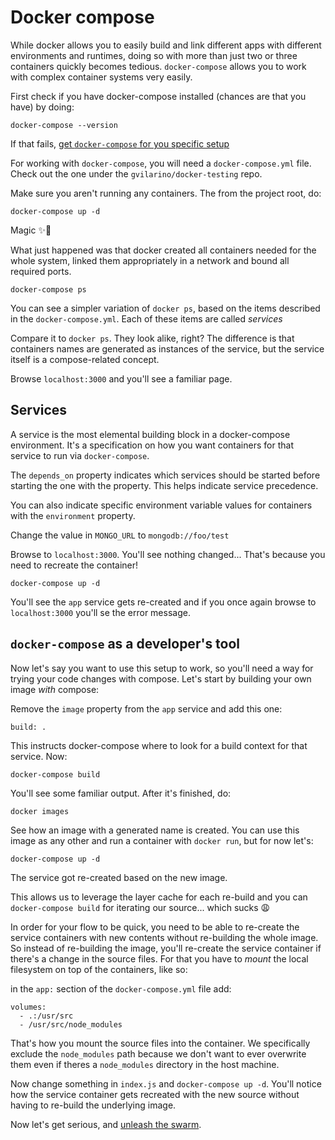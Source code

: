 # Docker compose

While docker allows you to easily build and link different apps with different environments and runtimes, doing so with more than just two or three containers quickly becomes tedious. `docker-compose` allows you to work with complex container systems very easily.

First check if you have docker-compose installed (chances are that you have) by doing:

```
docker-compose --version
```

If that fails, [get `docker-compose` for you specific setup](https://docs.docker.com/compose/install/)

For working with `docker-compose`, you will need a `docker-compose.yml` file. Check out the one under the `gvilarino/docker-testing` repo.

Make sure you aren't running any containers. The from the project root, do:

```
docker-compose up -d
```

Magic ✨🐳

What just happened was that docker created all containers needed for the whole system, linked them appropriately in a network and bound all required ports.

```
docker-compose ps
```

You can see a simpler variation of `docker ps`, based on the items described in the `docker-compose.yml`. Each of these items are called _services_

Compare it to `docker ps`. They look alike, right? The difference is that containers names are generated as instances of the service, but the service itself is a compose-related concept.

Browse `localhost:3000` and you'll see a familiar page.

## Services

A service is the most elemental building block in a docker-compose environment. It's a specification on how you want containers for that service to run via `docker-compose`.

The `depends_on` property indicates which services should be started before starting the one with the property. This helps indicate service precedence.

You can also indicate specific environment variable values for containers with the `environment` property.

Change the value in `MONGO_URL` to `mongodb://foo/test`

Browse to `localhost:3000`. You'll see nothing changed... That's because you need to recreate the container!

```
docker-compose up -d
```

You'll see the `app` service gets re-created and if you once again browse to `localhost:3000` you'll se the error message.

## `docker-compose` as a developer's tool

Now let's say you want to use this setup to work, so you'll need a way for trying your code changes with compose. Let's start by building your own image *with* compose:

Remove the `image` property from the `app` service and add this one:

```
build: .
```

This instructs docker-compose where to look for a build context for that service. Now:

```
docker-compose build
```

You'll see some familiar output. After it's finished, do:

```
docker images
```

See how an image with a generated name is created. You can use this image as any other and run a container with `docker run`, but for now let's:

```
docker-compose up -d
```

The service got re-created based on the new image.

This allows us to leverage the layer cache for each re-build and you can `docker-compose build` for iterating our source... which sucks 😩

In order for your flow to be quick, you need to be able to re-create the service containers with new contents without re-building the whole image. So instead of re-building the image, you'll re-create the service container if there's a change in the source files. For that you have to _mount_ the local filesystem on top of the containers, like so:

in the `app:` section of the `docker-compose.yml` file add:

```
volumes:
  - .:/usr/src
  - /usr/src/node_modules
```

That's how you mount the source files into the container. We specifically exclude the `node_modules` path because we don't want to ever overwrite them even if theres a `node_modules` directory in the host machine.

Now change something in `index.js` and `docker-compose up -d`. You'll notice how the service container gets recreated with the new source without having to re-build the underlying image.

Now let's get serious, and [unleash the swarm](https://github.com/gvilarino/docker-workshop/tree/master/4-docker-swarm).
